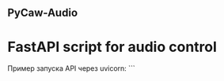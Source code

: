 <h2>PyCaw-Audio</h2>
<h1>FastAPI script for audio control</h1>
Пример запуска API через uvicorn:  
```<uvicorn main:app --host 127.0.0.1 --port 7777 --reload```
для запуска на своем айпи использовать ip — 0.0.0.0, предварительно пробросив порты
